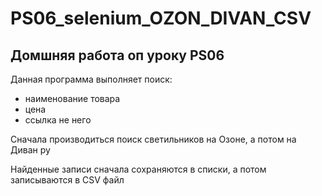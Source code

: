 # PS06_selenium_OZON_DIVAN_CSV
## Домшняя работа оп уроку PS06 

Данная программа выполняет поиск:
* наименование товара
* цена
* ссылка не него

Сначала производиться поиск cветильников на Озоне,
а потом на Диван ру <br>

Найденные записи сначала сохраняются в списки, а потом записываются в CSV файл

